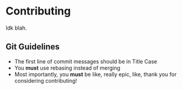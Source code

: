 Contributing
============
Idk blah.

Git Guidelines
--------------
- The first line of commit messages should be in Title Case
- You **must** use rebasing instead of merging
- Most importantly, you **must** be like, really epic, like, thank you for considering contributing!
